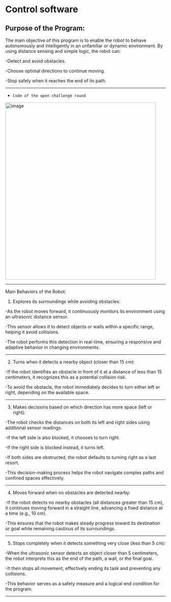 Control software
====

Purpose of the Program:
---

The main objective of this program is to enable the robot to behave autonomously and intelligently in an unfamiliar or dynamic environment. By using distance sensing and simple logic, the robot can:

-Detect and avoid obstacles.

-Choose optimal directions to continue moving.

-Stop safely when it reaches the end of its path.

---

* `Code of the open challenge round`
  
<img width="472" height="557" alt="image" src="https://github.com/user-attachments/assets/b06a27ef-0819-404b-901f-0e8c1fd3d1e1" />

---
Main Behaviors of the Robot:

1. Explores its surroundings while avoiding obstacles:

-As the robot moves forward, it continuously monitors its environment using an ultrasonic distance sensor.

-This sensor allows it to detect objects or walls within a specific range, helping it avoid collisions.

-The robot performs this detection in real-time, ensuring a responsive and adaptive behavior in changing environments.

---

2. Turns when it detects a nearby object (closer than 15 cm):

-If the robot identifies an obstacle in front of it at a distance of less than 15 centimeters, it recognizes this as a potential collision risk.

-To avoid the obstacle, the robot immediately decides to turn either left or right, depending on the available space.

---
3. Makes decisions based on which direction has more space (left or right):

-The robot checks the distances on both its left and right sides using additional sensor readings.

-If the left side is also blocked, it chooses to turn right.

-If the right side is blocked instead, it turns left.

-If both sides are obstructed, the robot defaults to turning right as a last resort.

-This decision-making process helps the robot navigate complex paths and confined spaces effectively.

---
4. Moves forward when no obstacles are detected nearby:

-If the robot detects no nearby obstacles (all distances greater than 15 cm), it continues moving forward in a straight line, advancing a fixed distance at a time (e.g., 10 cm).

-This ensures that the robot makes steady progress toward its destination or goal while remaining cautious of its surroundings.

---
5. Stops completely when it detects something very close (less than 5 cm):

-When the ultrasonic sensor detects an object closer than 5 centimeters, the robot interprets this as the end of the path, a wall, or the final goal.

-It then stops all movement, effectively ending its task and preventing any collisions.

-This behavior serves as a safety measure and a logical end condition for the program.

---





